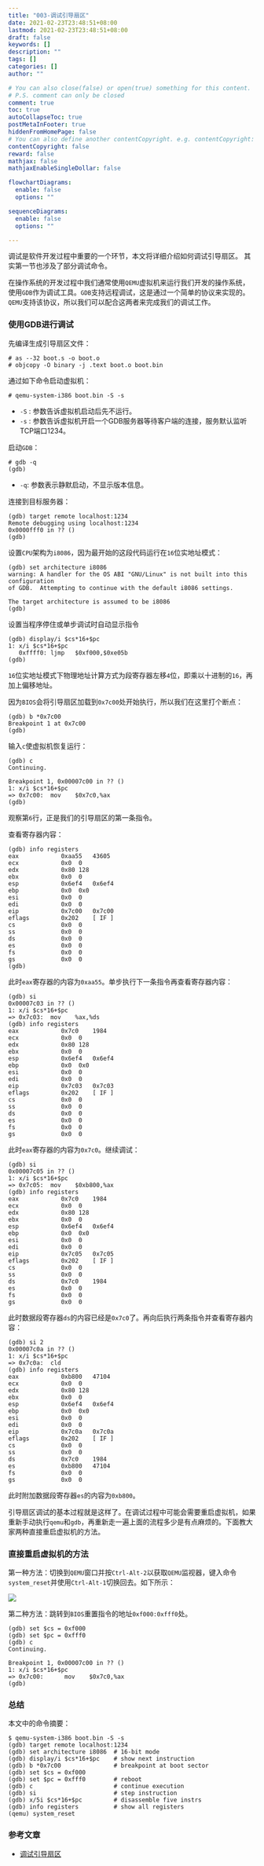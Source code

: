 ```yaml
---
title: "003-调试引导扇区"
date: 2021-02-23T23:48:51+08:00
lastmod: 2021-02-23T23:48:51+08:00
draft: false
keywords: []
description: ""
tags: []
categories: []
author: ""

# You can also close(false) or open(true) something for this content.
# P.S. comment can only be closed
comment: true
toc: true
autoCollapseToc: true
postMetaInFooter: true
hiddenFromHomePage: false
# You can also define another contentCopyright. e.g. contentCopyright: "This is another copyright."
contentCopyright: false
reward: false
mathjax: false
mathjaxEnableSingleDollar: false

flowchartDiagrams:
  enable: false
  options: ""

sequenceDiagrams: 
  enable: false
  options: ""

---
```


调试是软件开发过程中重要的一个环节，本文将详细介绍如何调试引导扇区。
其实第一节也涉及了部分调试命令。

<!--more-->

在操作系统的开发过程中我们通常使用`QEMU`虚拟机来运行我们开发的操作系统，使用`GDB`作为调试工具。`GDB`支持远程调试，这是通过一个简单的协议来实现的。`QEMU`支持该协议，所以我们可以配合这两者来完成我们的调试工作。


### 使用GDB进行调试

先编译生成引导扇区文件：
```
# as --32 boot.s -o boot.o
# objcopy -O binary -j .text boot.o boot.bin
```

通过如下命令启动虚拟机：
```
# qemu-system-i386 boot.bin -S -s
```

* `-S` : 参数告诉虚拟机启动后先不运行。
* `-s` : 参数告诉虚拟机开启一个GDB服务器等待客户端的连接，服务默认监听TCP端口1234。

启动`GDB`：
```
# gdb -q
(gdb) 
```

* `-q`: 参数表示静默启动，不显示版本信息。

连接到目标服务器：

```
(gdb) target remote localhost:1234
Remote debugging using localhost:1234
0x0000fff0 in ?? ()
(gdb)
```

设置`CPU`架构为`i8086`，因为最开始的这段代码运行在`16`位实地址模式：

```
(gdb) set architecture i8086
warning: A handler for the OS ABI "GNU/Linux" is not built into this configuration
of GDB.  Attempting to continue with the default i8086 settings.

The target architecture is assumed to be i8086
(gdb)
```
设置当程序停住或单步调试时自动显示指令

```
(gdb) display/i $cs*16+$pc
1: x/i $cs*16+$pc
   0xffff0:	ljmp   $0xf000,$0xe05b
(gdb) 
```


`16`位实地址模式下物理地址计算方式为段寄存器左移`4`位，即乘以十进制的`16`，再加上偏移地址。

因为`BIOS`会将引导扇区加载到`0x7c00`处开始执行，所以我们在这里打个断点：

```
(gdb) b *0x7c00
Breakpoint 1 at 0x7c00
(gdb) 
```


输入`c`使虚拟机恢复运行：



```
(gdb) c
Continuing.

Breakpoint 1, 0x00007c00 in ?? ()
1: x/i $cs*16+$pc
=> 0x7c00:	mov    $0x7c0,%ax
(gdb) 
```

观察第`6`行，正是我们的引导扇区的第一条指令。

查看寄存器内容：

```
(gdb) info registers
eax            0xaa55	43605
ecx            0x0	0
edx            0x80	128
ebx            0x0	0
esp            0x6ef4	0x6ef4
ebp            0x0	0x0
esi            0x0	0
edi            0x0	0
eip            0x7c00	0x7c00
eflags         0x202	[ IF ]
cs             0x0	0
ss             0x0	0
ds             0x0	0
es             0x0	0
fs             0x0	0
gs             0x0	0
(gdb) 
```
此时`eax`寄存器的内容为`0xaa55`。单步执行下一条指令再查看寄存器内容：

```
(gdb) si
0x00007c03 in ?? ()
1: x/i $cs*16+$pc
=> 0x7c03:	mov    %ax,%ds
(gdb) info registers
eax            0x7c0	1984
ecx            0x0	0
edx            0x80	128
ebx            0x0	0
esp            0x6ef4	0x6ef4
ebp            0x0	0x0
esi            0x0	0
edi            0x0	0
eip            0x7c03	0x7c03
eflags         0x202	[ IF ]
cs             0x0	0
ss             0x0	0
ds             0x0	0
es             0x0	0
fs             0x0	0
gs             0x0	0
```
此时`eax`寄存器的内容为`0x7c0`。继续调试：
```
(gdb) si
0x00007c05 in ?? ()
1: x/i $cs*16+$pc
=> 0x7c05:	mov    $0xb800,%ax
(gdb) info registers
eax            0x7c0	1984
ecx            0x0	0
edx            0x80	128
ebx            0x0	0
esp            0x6ef4	0x6ef4
ebp            0x0	0x0
esi            0x0	0
edi            0x0	0
eip            0x7c05	0x7c05
eflags         0x202	[ IF ]
cs             0x0	0
ss             0x0	0
ds             0x7c0	1984
es             0x0	0
fs             0x0	0
gs             0x0	0
```

此时数据段寄存器`ds`的内容已经是`0x7c0`了。再向后执行两条指令并查看寄存器内容：

```
(gdb) si 2
0x00007c0a in ?? ()
1: x/i $cs*16+$pc
=> 0x7c0a:	cld    
(gdb) info registers
eax            0xb800	47104
ecx            0x0	0
edx            0x80	128
ebx            0x0	0
esp            0x6ef4	0x6ef4
ebp            0x0	0x0
esi            0x0	0
edi            0x0	0
eip            0x7c0a	0x7c0a
eflags         0x202	[ IF ]
cs             0x0	0
ss             0x0	0
ds             0x7c0	1984
es             0xb800	47104
fs             0x0	0
gs             0x0	0
```

此时附加数据段寄存器`es`的内容为`0xb800`。

引导扇区调试的基本过程就是这样了。在调试过程中可能会需要重启虚拟机，如果重新手动执行`qemu`和`gdb`，再重新走一遍上面的流程多少是有点麻烦的。下面教大家两种直接重启虚拟机的方法。


### 直接重启虚拟机的方法

第一种方法：切换到`QEMU`窗口并按`Ctrl-Alt-2`以获取`QEMU`监视器，键入命令`system_reset`并使用`Ctrl-Alt-1`切换回去。如下所示：

![](./qemu-system-reset.png)

第二种方法：跳转到`BIOS`重置指令的地址`0xf000:0xfff0`处。

```
(gdb) set $cs = 0xf000
(gdb) set $pc = 0xfff0
(gdb) c
Continuing.

Breakpoint 1, 0x00007c00 in ?? ()
1: x/i $cs*16+$pc
=> 0x7c00:      mov    $0x7c0,%ax
(gdb)
```

### 总结

本文中的命令摘要：
```
$ qemu-system-i386 boot.bin -S -s
(gdb) target remote localhost:1234
(gdb) set architecture i8086  # 16-bit mode
(gdb) display/i $cs*16+$pc    # show next instruction
(gdb) b *0x7c00               # breakpoint at boot sector
(gdb) set $cs = 0xf000
(gdb) set $pc = 0xfff0        # reboot
(gdb) c                       # continue execution
(gdb) si                      # step instruction
(gdb) x/5i $cs*16+$pc         # disassemble five instrs
(gdb) info registers          # show all registers
(qemu) system_reset
```
### 参考文章

* [调试引导扇区](https://kviccn.github.io/posts/2020/03/%E8%B0%83%E8%AF%95%E5%BC%95%E5%AF%BC%E6%89%87%E5%8C%BA/)

